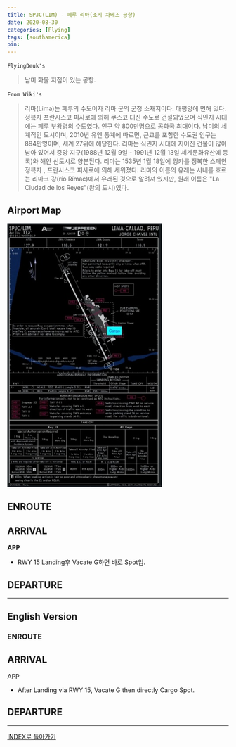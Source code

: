 ```yaml
---
title: SPJC(LIM) - 페루 리마(조지 차베즈 공항)
date: 2020-08-30
categories: [Flying]
tags: [southamerica]
pin:
---
```


`FlyingDeuk's`
>남미 화물 지점이 있는 공항.

`From Wiki's`
>리마(Lima)는 페루의 수도이자 리마 군의 군청 소재지이다. 태평양에 면해 있다. 정복자 프란시스코 피사로에 의해 쿠스코 대신 수도로 건설되었으며 식민지 시대에는 페루 부왕령의 수도였다.
인구 약 800만명으로 공화국 최대이다. 남미의 세계적인 도시이며, 2010년 유엔 통계에 따르면, 근교를 포함한 수도권 인구는 894만명이며, 세계 27위에 해당한다. 리마는 식민지 시대에 지어진 건물이 많이 남아 있어서 중앙 지구(1988년 12월 9일 - 1991년 12월 13일 세계문화유산에 등록)와 해안 신도시로 양분된다. 리마는 1535년 1월 18일에 잉카를 정복한 스페인 정복자 , 프란시스코 피사로에 의해 세워졌다. 리마의 이름의 유래는 시내를 흐르는 리마크 강(río Rímac)에서 유래된 것으로 알려져 있지만, 원래 이름은 "La Ciudad de los Reyes"(왕의 도시)였다.

## Airport Map
![lim](/img/flying/airport/lim_ap.jpg)

## ENROUTE

## ARRIVAL
**APP**
- RWY 15 Landing후 Vacate G하면 바로 Spot임.

## DEPARTURE


-----
## English Version

### ENROUTE


## ARRIVAL
APP
- After Landing via RWY 15, Vacate G then directly Cargo Spot.

## DEPARTURE

----

[INDEX로 돌아가기](/posts/SouthAmerica/)
